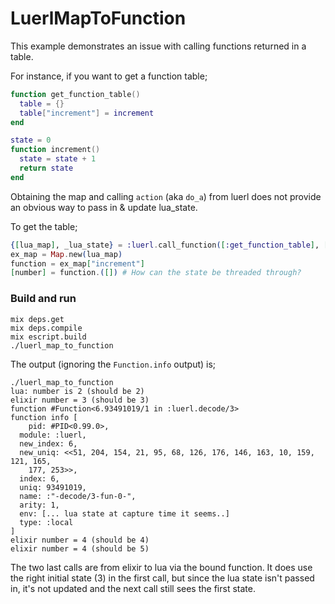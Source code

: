 # LuerlMapToFunction

This example demonstrates an issue with calling functions returned in a table.

For instance, if you want to get a function table;

```lua
function get_function_table()
  table = {}
  table["increment"] = increment
end

state = 0
function increment()
  state = state + 1
  return state
end
```

Obtaining the map and calling `action` (aka `do_a`) from luerl does
not provide an obvious way to pass in & update lua_state.

To get the table;

```elixir
{[lua_map], _lua_state} = :luerl.call_function([:get_function_table], [], lua_state)
ex_map = Map.new(lua_map)
function = ex_map["increment"]
[number] = function.([]) # How can the state be threaded through?
```

### Build and run

```
mix deps.get
mix deps.compile
mix escript.build
./luerl_map_to_function
```

The output (ignoring the `Function.info` output) is;

```
./luerl_map_to_function
lua: number is 2 (should be 2)
elixir number = 3 (should be 3)
function #Function<6.93491019/1 in :luerl.decode/3>
function info [
    pid: #PID<0.99.0>,
  module: :luerl,
  new_index: 6,
  new_uniq: <<51, 204, 154, 21, 95, 68, 126, 176, 146, 163, 10, 159, 121, 165,
    177, 253>>,
  index: 6,
  uniq: 93491019,
  name: :"-decode/3-fun-0-",
  arity: 1,
  env: [... lua state at capture time it seems..]
  type: :local
]
elixir number = 4 (should be 4)
elixir number = 4 (should be 5)
```

The two last calls are from elixir to lua via the bound function. It
does use the right initial state (3) in the first call, but since the
lua state isn't passed in, it's not updated and the next call still
sees the first state.

